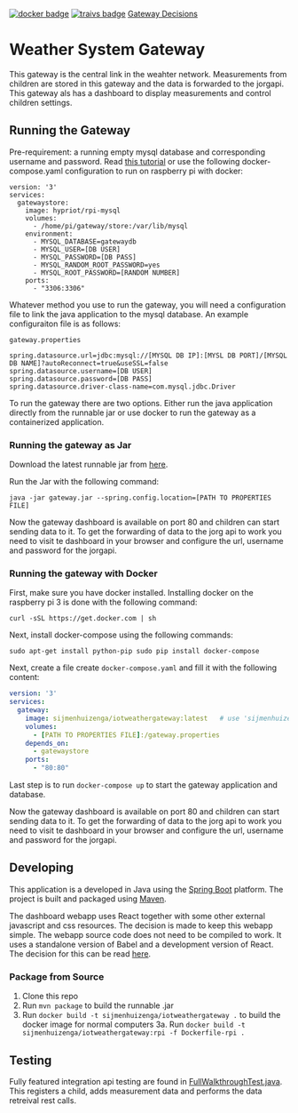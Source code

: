 [![docker badge](https://img.shields.io/badge/docker%20image-available-brightgreen.svg)](https://hub.docker.com/r/sijmenhuizenga/iotweathergateway)
[![traivs badge](https://img.shields.io/travis/SijmenHuizenga/IoT-WeatherStation/gateway.svg)](https://travis-ci.org/SijmenHuizenga/IoT-WeatherStation)
[Gateway Decisions](decisions.md)

# Weather System Gateway
This gateway is the central link in the weahter network. Measurements from children are stored in this gateway and the data is forwarded to the jorgapi. This gateway als has a dashboard to display measurements and control children settings.

## Running the Gateway
Pre-requirement: a running empty mysql database and corresponding username and password. Read [this tutorial](https://dev.mysql.com/doc/mysql-getting-started) or use the following docker-compose.yaml configuration to run on raspberry pi with docker:

```
version: '3'
services:
  gatewaystore:
    image: hypriot/rpi-mysql
    volumes:
      - /home/pi/gateway/store:/var/lib/mysql
    environment:
      - MYSQL_DATABASE=gatewaydb
      - MYSQL_USER=[DB USER]
      - MYSQL_PASSWORD=[DB PASS]
      - MYSQL_RANDOM_ROOT_PASSWORD=yes
      - MYSQL_ROOT_PASSWORD=[RANDOM NUMBER]
    ports:
      - "3306:3306"
```

Whatever method you use to run the gateway, you will need a configuration file to link the java application to the mysql database. An example configuraiton file is as follows:

`gateway.properties`
```properties
spring.datasource.url=jdbc:mysql://[MYSQL DB IP]:[MYSL DB PORT]/[MYSQL DB NAME]?autoReconnect=true&useSSL=false
spring.datasource.username=[DB USER]
spring.datasource.password=[DB PASS]
spring.datasource.driver-class-name=com.mysql.jdbc.Driver
```

To run the gateway there are two options. Either run the java application directly from the runnable jar or use docker to run the gateway as a containerized application.

### Running the gateway as Jar
Download the latest runnable jar from [here](https://github.com/SijmenHuizenga/IoT-WeatherStation/releases).

Run the Jar with the following command:

``java -jar gateway.jar --spring.config.location=[PATH TO PROPERTIES FILE]``

Now the gateway dashboard is available on port 80 and children can start sending data to it. To get the forwarding of data to the jorg api to work you need to visit te dashboard in your browser and configure the url, username and password for the jorgapi.

### Running the gateway with Docker
First, make sure you have docker installed. Installing docker on the raspberry pi 3 is done with the following command:

``curl -sSL https://get.docker.com | sh``

Next, install docker-compose using the following commands:

``
sudo apt-get install python-pip
sudo pip install docker-compose
``

Next, create a file create `docker-compose.yaml` and fill it with the following content:

```yaml
version: '3'
services:
  gateway:
    image: sijmenhuizenga/iotweathergateway:latest   # use 'sijmenhuizenga/iotweathergateway:rpi' on raspberry pi
    volumes:
      - [PATH TO PROPERTIES FILE]:/gateway.properties
    depends_on:
      - gatewaystore
    ports:
      - "80:80"
```

Last step is to run `docker-compose up` to start the gateway application and database.

Now the gateway dashboard is available on port 80 and children can start sending data to it. To get the forwarding of data to the jorg api to work you need to visit te dashboard in your browser and configure the url, username and password for the jorgapi.


## Developing
This application is a developed in Java using the [Spring Boot](https://projects.spring.io/spring-boot/) platform. The project is built and packaged using [Maven](https://maven.apache.org/). 

The dashboard webapp uses React together with some other external javascript and css resources. The decision is made to keep this webapp simple. The webapp source code does not need to be compiled to work. It uses a standalone version of Babel and a development version of React. The decision for this can be read [here](decisions.md).

### Package from Source
1. Clone this repo
2. Run `mvn package` to build the runnable .jar
3. Run `docker build -t sijmenhuizenga/iotweathergateway .` to build the docker image for normal computers
3a. Run `docker build -t sijmenhuizenga/iotweathergateway:rpi -f Dockerfile-rpi .`

## Testing
Fully featured integration api testing are found in [FullWalkthroughTest.java](/src/test/java/nl/han/weatherboys/controller/FullWalkthroughTest.java). This registers a child, adds measurement data and performs the data retreival rest calls.  
